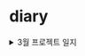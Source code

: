 # diary


<details>
<summary>3월 프로젝트 일지</summary>
<div markdown="1">

<details>
<summary>3월 3일 토이프로젝트 데일리 스크럼 </summary>
<div markdown="1">
오늘 할일   
  
박은지: 지금까지 작업한 파일 업로드   
김성훈: 페이지 로그인 기능 완성하기, ERD 설계 끝내기, 과목 CRUD 만들기     
  
오늘 한것:
  
박은지: header nav 레이아웃 업로드, 로그인/회원가입 기본폼 완성   
김성훈: 페이지 로그인 기능 완성, ERD 초기설계 완료, 과목 CRUD 완료, MSA 아키텍쳐 구조 파악하기   
  
당일회고: 
 
박은지: 작성중인 파일들을 나눠 업로드해놓았는데 깃허브 이슈 사용법을 익힐 수 있었다. 로그인/회원가입 구현시 store에 토큰을 저장하는 법을 공부해야 할 것 같다.   
김성훈: 오늘 내가 목표한 계획을 완수할 수 있어서 좋았다, 그리고 MSA 아키텍쳐 구조에 대해 간단히 공부를 했는데 확실히 차근차근 이해하면서 진행해야 할 거 같다.
</div>
</details>
  <details>
<summary>3월 4일 토이프로젝트 데일리 스크럼 </summary>
<div markdown="1">
오늘 할일   
  
박은지: axios와 vuex로 토큰 저장해 로그인 기능 구현하기, 서브 페이지 컴포넌트 작성   
김성훈: 교수 CRUD 만들기, MSA 아키텍쳐 구조 공부하기    
  
오늘 한것:
  
박은지: 회원가입 토큰 로그인 구현하기 위해 JWT 공부하여 위키 작성   
김성훈: 교수 CRUD 만들기, MSA 아키텍쳐 구조 공부하기
  
당일회고: 
  
  
박은지: JWT와 vue에서 웹 토큰을 관리하는 방법에 대해 간단히 공부할 수 있었다. 일단은 목표했던 로그인 기능 구현하기 중 store로 아이디/비밀번호 관리하게끔만 설정해 놓았다. 추후 API 통신 연결하여 완성하는 것을 1순위로 두고 강의 후 구현해야겠다.   
김성훈:  교수 부분 CRUD를 구현하면서 과목을 넣을까 고민이 되었다. 또한 과목 및 교수 수정 권한을 특정 인물에게만 줄려는 로직을 생각 중인데 컬럼에 값을 하나 추가해서 판별하는게 좋을 거 같다, MSA 아키텍처를 공부하면서 하나하나씩 정리해 나가니까 확실히 이해하는것에 도움이 많이 되는 거 같다.   
</div>
</details>

</div>
</details>
